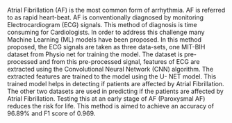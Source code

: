 Atrial Fibrillation (AF) is the most common form of arrhythmia. AF is referred to as rapid heart-beat. AF is conventionally diagnosed by monitoring Electrocardiogram (ECG) signals. This method of diagnosis is time consuming for Cardiologists. In order to address this challenge many Machine Learning (ML) models have been proposed. In this method proposed, the ECG signals are taken as three data-sets, one MIT-BIH dataset from Physio net for training the model. The dataset is pre-processed and from this pre-processed signal, features of ECG are extracted using the Convolutional Neural Network (CNN) algorithm. The extracted features are trained to the model using the U- NET model. This trained model helps in detecting if patients are affected by Atrial Fibrillation. The other two datasets are used in predicting if the patients are affected by Atrial Fibrillation. Testing this at an early stage of AF (Paroxysmal AF) reduces the risk for life. This method is aimed to achieve an accuracy of 96.89% and F1 score of 0.969.
